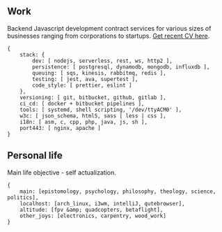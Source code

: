 ## Work
Backend Javascript development contract services for various sizes of businesses ranging from corporations
to startups. [Get recent CV here](/_static/cv.pdf).

```json5
{
    stack: {
        dev: [ nodejs, serverless, rest, ws, http2 ],
        persistence: [ postgresql, dynamodb, mongodb, influxdb ],
        queuing: [ sqs, kinesis, rabbitmq, redis ],
        testing: [ jest, ava, supertest ],
        code_style: [ prettier, eslint ]
    },
    versioning: [ git, bitbucket, github, gitlab ],
    ci_cd: [ docker + bitbucket pipelines ],
    tools: [ systemd, shell scripting, '/dev/ttyACM0' ],
    w3c: [ json_schema, html5, sass | less | css ],
    i18n: [ asm, c, cpp, php, java, js, sh ],
    port443: [ nginx, apache ]
}
```

## Personal life
Main life objective - self actualization.

```json5
{
    main: [epistomology, psychology, philosophy, theology, science, politics],
    localhost: [arch_linux, i3wm, intelliJ, qutebrowser],
    altitude: [fpv &amp; quadcopters, betaflight],
    other_joys: [electronics, carpentry, wood_work]
}
```
